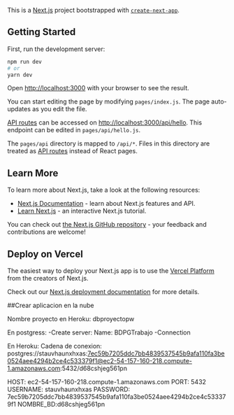This is a [Next.js](https://nextjs.org/) project bootstrapped with [`create-next-app`](https://github.com/vercel/next.js/tree/canary/packages/create-next-app).

## Getting Started

First, run the development server:

```bash
npm run dev
# or
yarn dev
```

Open [http://localhost:3000](http://localhost:3000) with your browser to see the result.

You can start editing the page by modifying `pages/index.js`. The page auto-updates as you edit the file.

[API routes](https://nextjs.org/docs/api-routes/introduction) can be accessed on [http://localhost:3000/api/hello](http://localhost:3000/api/hello). This endpoint can be edited in `pages/api/hello.js`.

The `pages/api` directory is mapped to `/api/*`. Files in this directory are treated as [API routes](https://nextjs.org/docs/api-routes/introduction) instead of React pages.

## Learn More

To learn more about Next.js, take a look at the following resources:

- [Next.js Documentation](https://nextjs.org/docs) - learn about Next.js features and API.
- [Learn Next.js](https://nextjs.org/learn) - an interactive Next.js tutorial.

You can check out [the Next.js GitHub repository](https://github.com/vercel/next.js/) - your feedback and contributions are welcome!

## Deploy on Vercel

The easiest way to deploy your Next.js app is to use the [Vercel Platform](https://vercel.com/new?utm_medium=default-template&filter=next.js&utm_source=create-next-app&utm_campaign=create-next-app-readme) from the creators of Next.js.

Check out our [Next.js deployment documentation](https://nextjs.org/docs/deployment) for more details.

##Crear aplicacion en la nube

Nombre proyecto en Heroku: dbproyectopw

En postgress:
-Create server:
Name: BDPGTrabajo
-Connection

En Heroku:
Cadena de conexion:
postgres://stauvhaunxhxas:7ec59b7205ddc7bb4839537545b9afa110fa3be0524aee4294b2ce4c533379f1@ec2-54-157-160-218.compute-1.amazonaws.com:5432/d68cshjeg561pn

HOST: ec2-54-157-160-218.compute-1.amazonaws.com
PORT: 5432
USERNAME: stauvhaunxhxas
PASSWORD: 7ec59b7205ddc7bb4839537545b9afa110fa3be0524aee4294b2ce4c533379f1
NOMBRE_BD:d68cshjeg561pn
